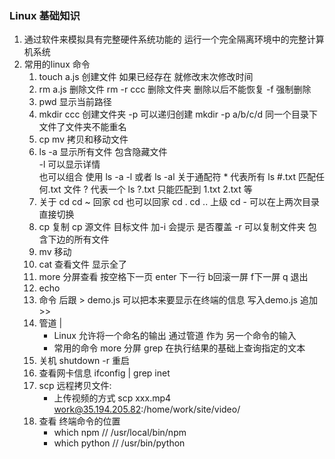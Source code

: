 ### Linux 基础知识
1. 通过软件来模拟具有完整硬件系统功能的 运行一个完全隔离环境中的完整计算机系统
2. 常用的linux 命令
    1. touch a.js  创建文件  如果已经存在 就修改末次修改时间
    2. rm a.js 删除文件  rm -r ccc 删除文件夹 删除以后不能恢复 -f 强制删除
    3. pwd 显示当前路径
    4. mkdir ccc 创建文件夹  -p 可以递归创建  mkdir -p a/b/c/d   同一个目录下文件了文件夹不能重名
    5. cp mv 拷贝和移动文件
    6. ls 
        -a 显示所有文件 包含隐藏文件  
        -l 可以显示详情  
        也可以组合 使用 ls -a -l  或者 ls -al
        关于通配符  * 代表所有  ls #.txt   匹配任何.txt 文件
                  ? 代表一个   ls ?.txt  只能匹配到  1.txt 2.txt 等
    7. 关于 cd
        cd ~ 回家
        cd  也可以回家
        cd .
        cd .. 上级
        cd -  可以在上两次目录直接切换
    8. cp 复制  cp 源文件  目标文件 加-i 会提示 是否覆盖 -r 可以复制文件夹 包含下边的所有文件
    9. mv 移动
    10. cat 查看文件  显示全了 
    11. more  分屏查看 按空格下一页 enter 下一行  b回滚一屏 f下一屏 q 退出
    12. echo 
    13. 命令 后跟  > demo.js  可以把本来要显示在终端的信息 写入demo.js 追加 >>
    14. 管道 | 
        - Linux 允许将一个命名的输出 通过管道 作为 另一个命令的输入
        - 常用的命令 more 分屏 grep  在执行结果的基础上查询指定的文本
    15. 关机  shutdown -r 重启
    16. 查看网卡信息  ifconfig | grep inet
    17. scp  远程拷贝文件:
        - 上传视频的方式 scp xxx.mp4 work@35.194.205.82:/home/work/site/video/
    18. 查看 终端命令的位置
        - which npm  // /usr/local/bin/npm
        - which python  // /usr/bin/python





    


